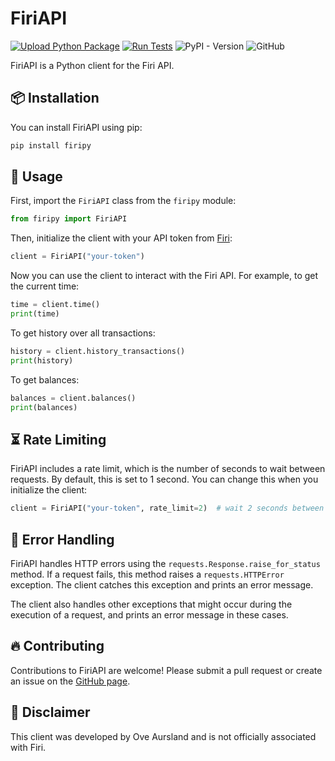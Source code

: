 # FiriAPI

[![Upload Python Package](https://github.com/jeircul/firipy/actions/workflows/publish.yml/badge.svg)](https://github.com/jeircul/firipy/actions/workflows/publish.yml)
[![Run Tests](https://github.com/jeircul/firipy/actions/workflows/run_tests.yml/badge.svg)](https://github.com/jeircul/firipy/actions/workflows/run_tests.yml)
![PyPI - Version](https://img.shields.io/pypi/v/firipy)
![GitHub](https://img.shields.io/github/license/jeircul/firipy)

FiriAPI is a Python client for the Firi API.

## 📦 Installation

You can install FiriAPI using pip:

```bash
pip install firipy
```

## 🚀 Usage

First, import the `FiriAPI` class from the `firipy` module:

```python
from firipy import FiriAPI
```

Then, initialize the client with your API token from [Firi](https://platform.firi.com/):

```python
client = FiriAPI("your-token")
```

Now you can use the client to interact with the Firi API. For example, to get the current time:

```python
time = client.time()
print(time)
```

To get history over all transactions:

```python
history = client.history_transactions()
print(history)
```

To get balances:

```python
balances = client.balances()
print(balances)
```

## ⏳ Rate Limiting

FiriAPI includes a rate limit, which is the number of seconds to wait between requests.
By default, this is set to 1 second. You can change this when you initialize the client:

```python
client = FiriAPI("your-token", rate_limit=2)  # wait 2 seconds between requests
```

## 🚩 Error Handling

FiriAPI handles HTTP errors using the `requests.Response.raise_for_status` method.
If a request fails, this method raises a `requests.HTTPError` exception.
The client catches this exception and prints an error message.

The client also handles other exceptions that might occur during the execution of a request, and prints an error message in these cases.

## 🔥 Contributing

Contributions to FiriAPI are welcome!
Please submit a pull request or create an issue on the [GitHub page](https://github.com/jeircul/firipy).

## 📝 Disclaimer

This client was developed by Ove Aursland and is not officially associated with Firi.
